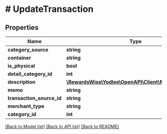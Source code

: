 # # UpdateTransaction

## Properties

Name | Type | Description | Notes
------------ | ------------- | ------------- | -------------
**category_source** | **string** |  |
**container** | **string** |  |
**is_physical** | **bool** |  | [optional]
**detail_category_id** | **int** |  | [optional]
**description** | [**\RewardsWise\Yodlee\OpenAPI\Client\Model\Description**](Description.md) |  | [optional]
**memo** | **string** |  | [optional]
**transaction_source_id** | **string** |  |
**merchant_type** | **string** |  | [optional]
**category_id** | **int** |  |

[[Back to Model list]](../../README.md#models) [[Back to API list]](../../README.md#endpoints) [[Back to README]](../../README.md)
